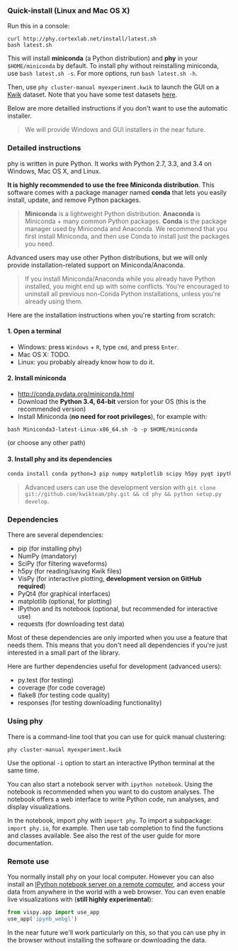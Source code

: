 ### Quick-install (Linux and Mac OS X)

Run this in a console:

```
curl http://phy.cortexlab.net/install/latest.sh
bash latest.sh
```

This will install **miniconda** (a Python distribution) and **phy** in your `$HOME/miniconda` by default. To install phy without reinstalling miniconda, use `bash latest.sh -s`. For more options, run `bash latest.sh -h`.

Then, use `phy cluster-manual myexperiment.kwik` to launch the GUI on a [Kwik](https://github.com/klusta-team/kwiklib/wiki/Kwik-format) dataset. Note that you have some test datasets [here](http://phy.cortexlab.net/data/).

Below are more detailled instructions if you don't want to use the automatic installer.

> We will provide Windows and GUI installers in the near future.

### Detailed instructions

phy is written in pure Python. It works with Python 2.7, 3.3, and 3.4 on Windows, Mac OS X, and Linux.

**It is highly recommended to use the free Miniconda distribution**. This software comes with a package manager named **conda** that lets you easily install, update, and remove Python packages.

> **Miniconda** is a lightweight Python distribution. **Anaconda** is Miniconda + many common Python packages. **Conda** is the package manager used by Miniconda and Anaconda. We recommend that you first install Miniconda, and then use Conda to install just the packages you need.

Advanced users may use other Python distributions, but we will only provide installation-related support on Miniconda/Anaconda.

> If you install Miniconda/Anaconda while you already have Python installed, you might end up with some conflicts. You're encouraged to uninstall all previous non-Conda Python installations, unless you're already using them.

Here are the installation instructions when you're starting from scratch:

#### 1. Open a terminal

* Windows: press `Windows` + `R`, type `cmd`, and press `Enter`.
* Mac OS X: TODO.
* Linux: you probably already know how to do it.

#### 2. Install miniconda

* http://conda.pydata.org/miniconda.html
* Download the **Python 3.4, 64-bit** version for your OS (this is the recommended version)
* Install Miniconda (**no need for root privileges**), for example with:

```
bash Miniconda3-latest-Linux-x86_64.sh -b -p $HOME/miniconda
```

(or choose any other path)

#### 3. Install phy and its dependencies

```bash
conda install conda python=3 pip numpy matplotlib scipy h5py pyqt ipython-notebook requests && pip install vispy phy
```

> Advanced users can use the development version with `git clone git://github.com/kwikteam/phy.git && cd phy && python setup.py develop`.


### Dependencies

There are several dependencies:

* pip (for installing phy)
* NumPy (mandatory)
* SciPy (for filtering waveforms)
* h5py (for reading/saving Kwik files)
* VisPy (for interactive plotting, **development version on GitHub required**)
* PyQt4 (for graphical interfaces)
* matplotlib (optional, for plotting)
* IPython and its notebook (optional, but recommended for interactive use)
* requests (for downloading test data)

Most of these dependencies are only imported when you use a feature that needs them. This means that you don't need all dependencies if you're just interested in a small part of the library.

Here are further dependencies useful for development (advanced users):

* py.test (for testing)
* coverage (for code coverage)
* flake8 (for testing code quality)
* responses (for testing downloading functionality)


### Using phy

There is a command-line tool that you can use for quick manual clustering:

```
phy cluster-manual myexperiment.kwik
```

Use the optional `-i` option to start an interactive IPython terminal at the same time.

You can also start a notebook server with `ipython notebook`. Using the notebook is recommended when you want to do custom analyses. The notebook offers a web interface to write Python code, run analyses, and display visualizations.

In the notebook, import phy with `import phy`. To import a subpackage: `import phy.io`, for example. Then use tab completion to find the functions and classes available. See also the rest of the user guide for more documentation.


### Remote use

You normally install phy on your local computer. However you can also install an [IPython notebook server on a remote computer](https://ipython.org/ipython-doc/dev/notebook/public_server.html), and access your data from anywhere in the world with a web browser. You can even enable live visualizations with (**still highly experimental**):

```python
from vispy.app import use_app
use_app('ipynb_webgl')
```

In the near future we'll work particularly on this, so that you can use phy in the browser without installing the software or downloading the data.
